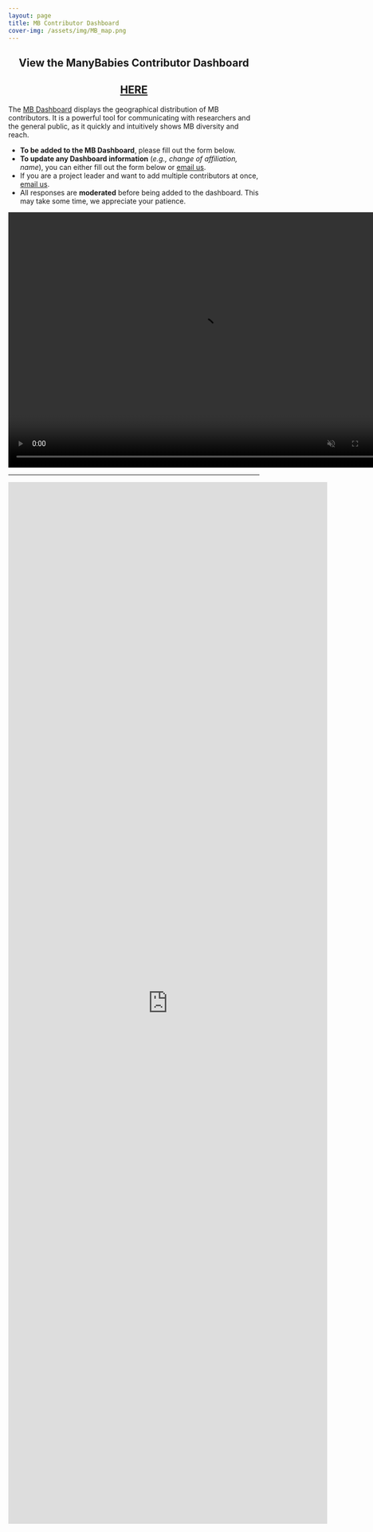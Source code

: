 ```yaml
---
layout: page
title: MB Contributor Dashboard
cover-img: /assets/img/MB_map.png
---
```


<section>
<h2 align="center">View the ManyBabies Contributor Dashboard</h2>
<h2 align="center"><a href="https://manybabies.shinyapps.io/shiny_mb_map/" target="blank">HERE</a></h2>
</section>

The [MB Dashboard](https://manybabies.shinyapps.io/shiny_mb_map/) displays the geographical distribution of MB contributors. It is a powerful tool for communicating with researchers and the general public, as it quickly and intuitively shows MB diversity and reach.


* **To be added to the MB Dashboard**, please fill out the form below.
* **To update any Dashboard information** (*e.g., change of affiliation, name*), you can either fill out the form below or [email us](mailto:manybabiesconsortium@gmail.com).
* If you are a project leader and want to add multiple contributors at once, [email us](mailto:manybabiesconsortium@gmail.com).
* All responses are **moderated** before being added to the dashboard. This may take some time, we appreciate your patience.

<a href="https://manybabies.shinyapps.io/shiny_mb_map/" target="blank">
  <video muted autoplay="autoplay" loop="loop" width="768" height="512">
  <source src="/assets/img/dashboard_overview.mp4" type="video/mp4">  
</video></a>

***
<iframe src="https://docs.google.com/forms/d/e/1FAIpQLSc8_SKJ0TD0MdRTNsf_f84olEc4MAxSFkA1BtAxDjX-OdlWuw/viewform?embedded=true" width="640" height="2089" frameborder="0" marginheight="0" marginwidth="0">Loading…</iframe>